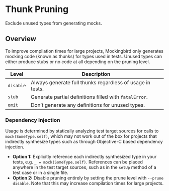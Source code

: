 # Thunk Pruning

Exclude unused types from generating mocks.

## Overview

To improve compilation times for large projects, Mockingbird only generates mocking code (known as thunks) for types used in tests. Unused types can either produce stubs or no code at all depending on the pruning level.

| Level | Description |
| --- | --- |
| `disable` | Always generate full thunks regardless of usage in tests. |
| `stub` | Generate partial definitions filled with `fatalError`. |
| `omit` | Don’t generate any definitions for unused types. |

### Dependency Injection

Usage is determined by statically analyzing test target sources for calls to `mock(SomeType.self)`, which may not work out of the box for projects that indirectly synthesize types such as through Objective-C based dependency injection.

- **Option 1:** Explicitly reference each indirectly synthesized type in your tests, e.g. `_ = mock(SomeType.self)`. References can be placed anywhere in the test target sources, such as in the `setUp` method of a test case or in a single file.
- **Option 2:** Disable pruning entirely by setting the prune level with `--prune disable`. Note that this may increase compilation times for large projects.
